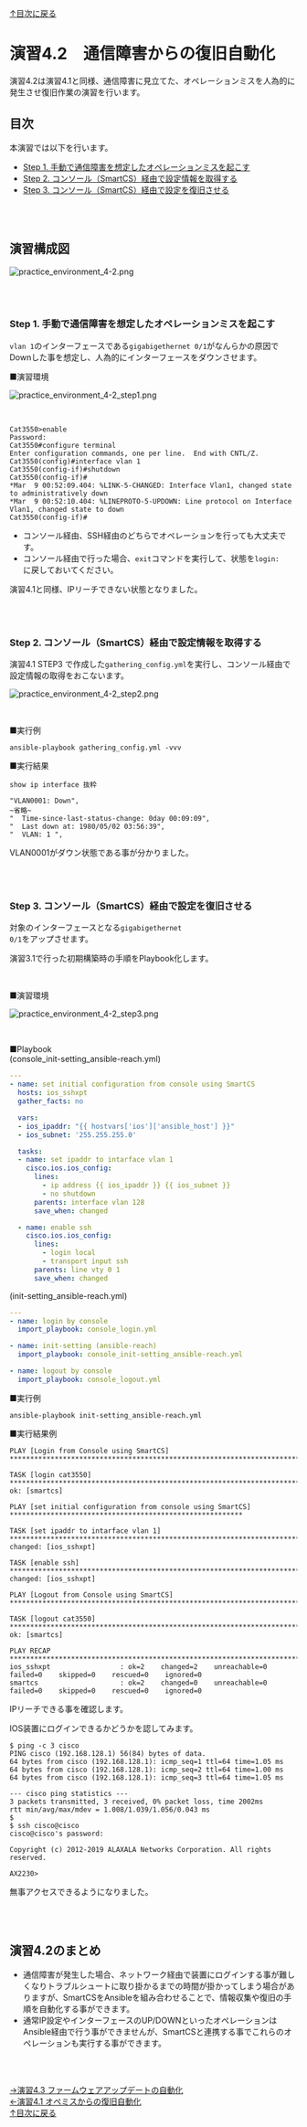 [↑目次に戻る](./README.md)
<br>
# 演習4.2　通信障害からの復旧自動化

演習4.2は演習4.1と同様、通信障害に見立てた、オペレーションミスを人為的に発生させ復旧作業の演習を行います。

## 目次
本演習では以下を行います。  
- [Step 1. 手動で通信障害を想定したオペレーションミスを起こす](./4.2-automation_of_recovery_from_network_communication_failures.md#step-1-手動で通信障害を想定したオペレーションミスを起こす)
- [Step 2. コンソール（SmartCS）経由で設定情報を取得する](./4.2-automation_of_recovery_from_network_communication_failures.md#step-2-コンソールSmartCS経由で設定情報を取得する)
- [Step 3. コンソール（SmartCS）経由で設定を復旧させる](./4.2-automation_of_recovery_from_network_communication_failures.md#step-3-コンソールSmartCS経由で設定を復旧させる)

<br>
<br>

## 演習構成図

![practice_environment_4-2.png](./contents/image/practice_environment_4-2.png)

<br>
<br>

### Step 1. 手動で通信障害を想定したオペレーションミスを起こす

`vlan 1`のインターフェースである`gigabigethernet 0/1`がなんらかの原因でDownした事を想定し、人為的にインターフェースをダウンさせます。  

■演習環境

![practice_environment_4-2_step1.png](./contents/image/practice_environment_4-2_step1.png)

<br>


```
Cat3550>enable
Password:
Cat3550#configure terminal
Enter configuration commands, one per line.  End with CNTL/Z.
Cat3550(config)#interface vlan 1
Cat3550(config-if)#shutdown
Cat3550(config-if)#
*Mar  9 00:52:09.404: %LINK-5-CHANGED: Interface Vlan1, changed state to administratively down
*Mar  9 00:52:10.404: %LINEPROTO-5-UPDOWN: Line protocol on Interface Vlan1, changed state to down
Cat3550(config-if)#
```
- コンソール経由、SSH経由のどちらでオペレーションを行っても大丈夫です。  
- コンソール経由で行った場合、<code>exit</code>コマンドを実行して、状態を<code>login: </code>に戻しておいてください。

演習4.1と同様、IPリーチできない状態となりました。

<br>
<br>

### Step 2. コンソール（SmartCS）経由で設定情報を取得する

演習4.1 STEP3 で作成した<code>gathering_config.yml</code>を実行し、コンソール経由で設定情報の取得をおこないます。

![practice_environment_4-2_step2.png](./contents/image/practice_environment_4-2_step2.png)

<br>


■実行例
```
ansible-playbook gathering_config.yml -vvv
```

■実行結果
```
show ip interface 抜粋

"VLAN0001: Down",
~省略~
"  Time-since-last-status-change: 0day 00:09:09",
"  Last down at: 1980/05/02 03:56:39",
"  VLAN: 1 ",
```

VLAN0001がダウン状態である事が分かりました。  

<br>
<br>

### Step 3. コンソール（SmartCS）経由で設定を復旧させる

対象のインターフェースとなる<code>gigabigethernet 0/1</code>をアップさせます。

演習3.1で行った初期構築時の手順をPlaybook化します。

<br>

■演習環境

![practice_environment_4-2_step3.png](./contents/image/practice_environment_4-2_step3.png)

<br>

■Playbook  
(console_init-setting_ansible-reach.yml)
```yaml
---
- name: set initial configuration from console using SmartCS
  hosts: ios_sshxpt
  gather_facts: no

  vars:
  - ios_ipaddr: "{{ hostvars['ios']['ansible_host'] }}"
  - ios_subnet: '255.255.255.0'

  tasks:
  - name: set ipaddr to intarface vlan 1
    cisco.ios.ios_config:
      lines:
        - ip address {{ ios_ipaddr }} {{ ios_subnet }}
        - no shutdown
      parents: interface vlan 128
      save_when: changed

  - name: enable ssh
    cisco.ios.ios_config:
      lines:
        - login local
        - transport input ssh
      parents: line vty 0 1
      save_when: changed
```

(init-setting_ansible-reach.yml)  
```yaml
---
- name: login by console
  import_playbook: console_login.yml

- name: init-setting (ansible-reach)
  import_playbook: console_init-setting_ansible-reach.yml

- name: logout by console
  import_playbook: console_logout.yml
```

■実行例
```
ansible-playbook init-setting_ansible-reach.yml 
```


■実行結果例
```
PLAY [Login from Console using SmartCS] *****************************************************************************

TASK [login cat3550] ************************************************************************************************
ok: [smartcs]

PLAY [set initial configuration from console using SmartCS] *********************************************************

TASK [set ipaddr to intarface vlan 1] *******************************************************************************
changed: [ios_sshxpt]

TASK [enable ssh] ***************************************************************************************************
changed: [ios_sshxpt]

PLAY [Logout from Console using SmartCS] ****************************************************************************

TASK [logout cat3550] ***********************************************************************************************
ok: [smartcs]

PLAY RECAP **********************************************************************************************************
ios_sshxpt                 : ok=2    changed=2    unreachable=0    failed=0    skipped=0    rescued=0    ignored=0
smartcs                    : ok=2    changed=0    unreachable=0    failed=0    skipped=0    rescued=0    ignored=0 
```

IPリーチできる事を確認します。

IOS装置にログインできるかどうかを認してみます。
```
$ ping -c 3 cisco
PING cisco (192.168.128.1) 56(84) bytes of data.
64 bytes from cisco (192.168.128.1): icmp_seq=1 ttl=64 time=1.05 ms
64 bytes from cisco (192.168.128.1): icmp_seq=2 ttl=64 time=1.00 ms
64 bytes from cisco (192.168.128.1): icmp_seq=3 ttl=64 time=1.05 ms

--- cisco ping statistics ---
3 packets transmitted, 3 received, 0% packet loss, time 2002ms
rtt min/avg/max/mdev = 1.008/1.039/1.056/0.043 ms
$ 
$ ssh cisco@cisco
cisco@cisco's password: 

Copyright (c) 2012-2019 ALAXALA Networks Corporation. All rights reserved.

AX2230>
```
無事アクセスできるようになりました。

<br>
<br>

## 演習4.2のまとめ

- 通信障害が発生した場合、ネットワーク経由で装置にログインする事が難しくなりトラブルシュートに取り掛かるまでの時間が掛かってしまう場合がありますが、SmartCSをAnsibleを組み合わせることで、情報収集や復旧の手順を自動化する事ができます。  
- 通常IP設定やインターフェースのUP/DOWNといったオペレーションはAnsible経由で行う事ができませんが、SmartCSと連携する事でこれらのオペレーションも実行する事ができます。

<br>
<br>

[→演習4.3 ファームウェアアップデートの自動化](./4.3-automation_of_firmware_update.md)  
[←演習4.1 オペミスからの復旧自動化](./4.1-automation_of_operation_error_recovery.md)  
[↑目次に戻る](./README.md)
